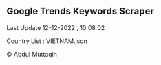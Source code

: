 

## Google Trends Keywords Scraper 
 
Last Update 12-12-2022 , 10:08:02

Country List :
VIETNAM.json



© Abdul Muttaqin 
